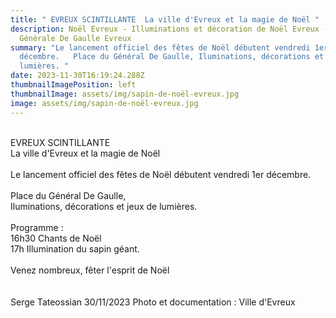 ```yaml
---
title: " EVREUX SCINTILLANTE  La ville d'Evreux et la magie de Noël "
description: Noël Evreux - Illuminations et décoration de Noël Evreux - Place
  Générale De Gaulle Evreux
summary: "Le lancement officiel des fêtes de Noël débutent vendredi 1er
  décembre.   Place du Général De Gaulle, Iluminations, décorations et jeux de
  lumières. "
date: 2023-11-30T16:19:24.288Z
thumbnailImagePosition: left
thumbnailImage: assets/img/sapin-de-noël-evreux.jpg
image: assets/img/sapin-de-noël-evreux.jpg
---
```

\
EVREUX SCINTILLANTE\
La ville d'Evreux et la magie de Noël\
\
Le lancement officiel des fêtes de Noël débutent vendredi 1er décembre.\
\
Place du Général De Gaulle,\
Iluminations, décorations et jeux de lumières.\
\
Programme :\
16h30 Chants de Noël\
17h Illumination du sapin géant.\
\
Venez nombreux, fêter l'esprit de Noël\
\
\
Serge Tateossian 30/11/2023 Photo et documentation : Ville d'Evreux